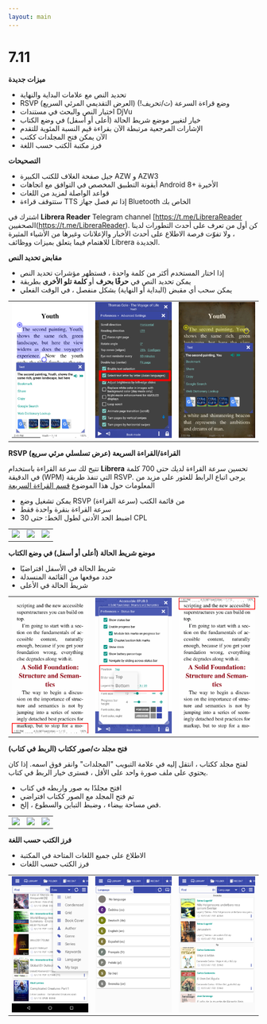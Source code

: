 ```yaml
---
layout: main
---
```


# 7.11

**ميزات جديدة**

* تحديد النص مع علامات البداية والنهاية
* RSVP (العرض التقديمي المرئي السريع) وضع قراءة السرعة (ث/تحريف!)
* اختيار النص والبحث في مستندات DjVu
* خيار لتغيير موضع شريط الحالة (أعلى أو أسفل) في وضع الكتاب
* الإشارات المرجعية مرتبطة الآن بقراءة قيم النسبة المئوية للتقدم
* الآن يمكن فتح المجلدات ككتب
* فرز مكتبة الكتب حسب اللغة

**التصحيحات**

* جيل صفحة الغلاف للكتب الكبيرة AZW و AZW3
* أيقونة التطبيق المخصص في التوافق مع اتجاهات Android 8+ الأخيرة
* قواعد الواصلة لمزيد من اللغات
* ستتوقف قراءة TTS إذا تم فصل جهاز Bluetooth الخاص بك

اشترك في **Librera Reader** Telegram channel [https://t.me/LibreraReader الصحفيين(https://t.me/LibreraReader). كن أول من تعرف على أحدث التطورات لدينا ، ولا تفوّت فرصة الاطلاع على أحدث الأخبار والإعلانات وغيرها من الأشياء المثيرة للاهتمام فيما يتعلق بميزات ووظائف Librera الجديدة.

**مقابض تحديد النص**

* إذا اختار المستخدم أكثر من كلمة واحدة ، فستظهر مؤشرات تحديد النص
* يمكن تحديد النص في **حرفًا بحرف** أو **كلمة تلو الأخرى** بطريقة
* يمكن سحب أي مقبض (البداية أو النهاية) بشكل منفصل ، في الوقت الفعلي

||||
|-|-|-|
|![](4.png)|![](5.png)|![](6.png)|

**RSVP (عرض تسلسلي مرئي سريع) القراءة/القراءة السريعة**

تتيح لك سرعة القراءة باستخدام **Librera** تحسين سرعة القراءة لديك حتى 700 كلمة في الدقيقة (WPM) التي تنفذ طريقة RSVP.
يرجى اتباع الرابط للعثور على مزيد من المعلومات حول هذا الموضوع [قسم القراءة السريعة](/wiki/manual/Rapid-Serial-Visual-Presentation/ar)

* يمكن تشغيل وضع RSVP من قائمة الكتب (سرعة القراءة)
* سرعة القراءة بنقرة واحدة فقط
* اضبط الحد الأدنى لطول الخط: حتى 30 CPL

||||
|-|-|-|
|![](/wiki/manual/Rapid-Serial-Visual-Presentation/1.png)|![](/wiki/manual/Rapid-Serial-Visual-Presentation/2.png)|![](/wiki/manual/Rapid-Serial-Visual-Presentation/3.png)|

**موضع شريط الحالة (أعلى أو أسفل) في وضع الكتاب**

* شريط الحالة في الأسفل افتراضيًا
* حدد موقعها من القائمة المنسدلة
* شريط الحالة في الأعلى

||||
|-|-|-|
|![](1.png)|![](2.png)|![](3.png)|

**فتح مجلد ث/صور ككتاب (الربط في كتاب)**

لفتح مجلد ككتاب ، انتقل إليه في علامة التبويب &quot;المجلدات&quot; وانقر فوق اسمه. إذا كان يحتوي على ملف صورة واحد على الأقل ، فسترى خيار الربط في كتاب.

* افتح مجلدًا به صور واربطه في كتاب
* تم فتح المجلد مع الصور ككتاب افتراضي
* قص مساحة بيضاء ، وضبط التباين والسطوع ، إلخ.

||||
|-|-|-|
|![](/wiki/manual/Open-Folder-With-Images-As-A-Book/1.png)|![](/wiki/manual/Open-Folder-With-Images-As-A-Book/2.png)|![](/wiki/manual/Open-Folder-With-Images-As-A-Book/3.png)|

**فرز الكتب حسب اللغة**

* الاطلاع على جميع اللغات المتاحة في المكتبة
* فرز الكتب حسب اللغات

||||
|-|-|-|
|![](7.png)|![](8.png)|![](9.png)|


